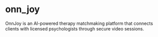 # onn_joy
OnnJoy is an AI-powered therapy matchmaking platform that connects clients with licensed psychologists through secure video sessions.

